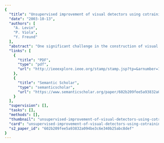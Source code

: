 ```yaml
---
{
  "title": "Unsupervised improvement of visual detectors using cotraining",
  "date": "2003-10-13",
  "authors": [
    "A. Levin",
    "P. Viola",
    "Y. Freund"
  ],
  "abstract": "One significant challenge in the construction of visual detection systems is the acquisition of sufficient labeled data. We describe a new technique for training visual detectors which requires only a small quantity of labeled data, and then uses unlabeled data to improve performance over time. Unsupervised improvement is based on the cotraining framework of Blum and Mitchell, in which two disparate classifiers are trained simultaneously. Unlabeled examples which are confidently labeled by one classifier are added, with labels, to the training set of the other classifier. Experiments are presented on the realistic task of automobile detection in roadway surveillance video. In this application, cotraining reduces the false positive rate by a factor of 2 to 11 from the classifier trained with labeled data alone.",
  "links": [
    {
      "title": "PDF",
      "type": "pdf",
      "url": "http://ieeexplore.ieee.org/stamp/stamp.jsp?tp=&arnumber=1238406"
    },
    {
      "title": "Semantic Scholar",
      "type": "semanticscholar",
      "url": "https://www.semanticscholar.org/paper/602b209fee5a93832a094be3c6e340b25abc8def"
    }
  ],
  "supervision": [],
  "tasks": [],
  "methods": [],
  "thumbnail": "unsupervised-improvement-of-visual-detectors-using-cotraining-thumb.jpg",
  "card": "unsupervised-improvement-of-visual-detectors-using-cotraining-card.jpg",
  "s2_paper_id": "602b209fee5a93832a094be3c6e340b25abc8def"
}
---
```


